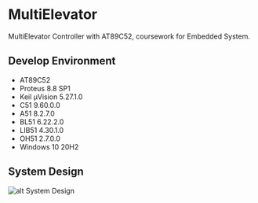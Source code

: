 # MultiElevator
MultiElevator Controller with AT89C52, coursework for Embedded System.
## Develop Environment
* AT89C52
* Proteus 8.8 SP1
* Keil µVision 5.27.1.0
* C51 9.60.0.0
* A51 8.2.7.0
* BL51 6.22.2.0
* LIB51 4.30.1.0
* OH51 2.7.0.0
* Windows 10 20H2
## System Design
![alt System Design](Proteus_Screen_Shot.jpg)
